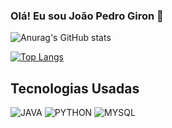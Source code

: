 ### Olá! Eu sou  João Pedro Giron 👋


![Anurag's GitHub stats](https://github-readme-stats.vercel.app/api?username=JoaoPedroGiron&show_icons=true&theme=radical)

[![Top Langs](https://github-readme-stats.vercel.app/api/top-langs/?username=JoaoPedroGiron)](https://github.com/anuraghazra/github-readme-stats)


## Tecnologias Usadas

![JAVA](https://img.shields.io/badge/Java-ED8B00?style=for-the-badge&logo=openjdk&logoColor=white)
![PYTHON](https://img.shields.io/badge/Python-3776AB?style=for-the-badge&logo=python&logoColor=white)
![MYSQL](https://img.shields.io/badge/MySQL-00000F?style=for-the-badge&logo=mysql&logoColor=white)
